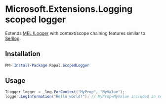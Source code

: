 # Microsoft.Extensions.Logging scoped logger

Extends [MEL ILogger](https://learn.microsoft.com/en-us/dotnet/core/extensions/logging) with context/scope chaining 
features similar to [Serilog](https://github.com/serilog/serilog/wiki/Writing-Log-Events#correlation).

## Installation

```powershell 
PM> Install-Package Rapal.ScopedLogger
```

## Usage

```csharp
ILogger logger = _log.ForContext("MyProp", "MyValue");
logger.LogInformation("Hello world!"); // MyProp=MyValue included in scope
```